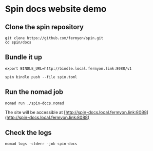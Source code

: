 # Spin docs website demo

## Clone the spin repository

```
git clone https://github.com/fermyon/spin.git
cd spin/docs
```

## Bundle it up

```
export BINDLE_URL=http://bindle.local.fermyon.link:8088/v1

spin bindle push --file spin.toml
```

## Run the nomad job

```
nomad run ./spin-docs.nomad
```

The site will be accessible at [http://spin-docs.local.fermyon.link:8088](http://spin-docs.local.fermyon.link:8088)

## Check the logs

```
nomad logs -stderr -job spin-docs
```
